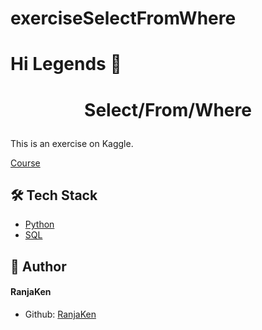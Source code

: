 # exerciseSelectFromWhere


# Hi Legends 👋
# <p align="center">Select/From/Where</p>
  
This is an exercise on Kaggle.


[Course](https://www.kaggle.com/code/dansbecker/select-from-where)


## 🛠️ Tech Stack
- [Python](https://www.python.org/)
- [SQL](https://www.mysql.com/)
## 🙇 Author
#### RanjaKen
- Github: [RanjaKen](https://github.com/RanjaKen)
